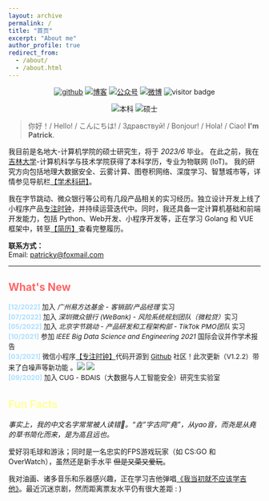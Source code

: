 ```yaml
---
layout: archive
permalink: /
title: "首页"
excerpt: "About me"
author_profile: true
redirect_from: 
  - /about/
  - /about.html
---
```


<p align="center">
  <a href="https://github.com/realyao"><img src="https://img.shields.io/badge/Github-realyao-181717.svg?logo=github" alt="github"></a>
  <!-- <a href="https://gitee.com/realyao"><img src="https://img.shields.io/badge/Gitee-realyao-C71D23.svg?logo=Gitee" alt="码云"></a> -->
  <a href="https://blog.csdn.net/qq_41339564"><img src="https://img.shields.io/badge/CSDN-realyao-blue.svg?logo=c" alt="博客"></a>
  <a href="https://realyao.gitee.io/gzh/"><img src="https://img.shields.io/badge/Wechat-REALY-brightgreen.svg?logo=wechat" alt="公众号"></a>
  <a href="https://www.weibo.com/yulaoban123"><img src="https://img.shields.io/badge/Weibo-realyao-red.svg" alt="微博"></a>  
  <img src="https://visitor-badge.glitch.me/badge?page_id=realyao.github.io/cv" alt="visitor badge"/>
<!--   <a href="https://www.weibo.com/yulaoban123"><img src="https://img.shields.io/badge/Weibo-realyao---critical.svg?logo=sina weibo" alt="微博"></a> -->
</p>

<p align="center">
  <a><img src="https://img.shields.io/badge/B.Eng.-Jilin%20Univ.-blue.svg" alt="本科"></a> 
  <a><img src="https://img.shields.io/badge/M.Eng.-China Univ. of Geo.-skyblue.svg" alt="硕士"></a>  
</p>

<!-------------------->
> 你好！/ Hello! / こんにちは! / Здравствуй! / Bonjour! / Hola! / Ciao!  **I'm Patrick**.

我目前是名地大-计算机学院的硕士研究生，将于 *2023/6* 毕业。
在此之前，我在[吉林大学](https://ccst.jlu.edu.cn/)-计算机科学与技术学院获得了本科学历，专业为物联网 (IoT)。
我的研究方向包括地理大数据安全、云雾计算、图卷积网络、深度学习、智慧城市等，详情参见导航栏[【学术科研】](https://realyao.xyz/cv/publications/)。 

<!-- 我的职业方向是产品经理（PM）。 -->
我在字节跳动、微众银行等公司有几段产品相关的实习经历。独立设计开发上线了小程序产品[专注时钟](https://realyao.github.io/foclock)，并持续运营迭代中。同时，我还具备一定计算机基础和前端开发能力，包括 Python、Web开发、小程序开发等，正在学习 Golang 和 VUE 框架中，转至[【简历】](https://realyao.xyz/cv/cv/)查看完整履历。 


**联系方式：**  
<i class="fa fa-fw fa-envelope"></i> <font style="font-size: 1em;">Email: <a href="mailto:patricky@foxmail.com">patricky@foxmail.com</a></font>
<br>
 <!-- ~~yuyao.pm@bytedance.com~~ -->

------

<h2 style="color: #ff6666;">What's New</h2>
<div style="line-height: 1.5em; font-size: 0.95em">
  <p>
  <b style="color: #adf;">[12/2022]</b> 加入 <i>广州易方达基金 - 客销部/产品经理 </i>实习 <br>
  <b style="color: #adf;">[07/2022]</b> 加入 <i>深圳微众银行 (WeBank) - 风险系统规划团队（微粒贷）</i>实习 <br>
  <b style="color: #adf;">[05/2022]</b> 加入 <i>北京字节跳动 - 产品研发和工程架构部 - TikTok PMO团队 </i>实习 <br>
  <b style="color: #adf;">[10/2021]</b> 参加 <i>IEEE Big Data Science and Engineering 2021</i> 国际会议并作学术报告<br> 
  <!-- <b style="color: #adf;">[06/2021]</b> 以简驭繁的浏览器导航主页 —— <a href="https://realyao.github.io/one" target="_blank">壹导航</a> 已上线 <br> -->
  <b style="color: #adf;">[03/2021]</b> 微信小程序<a href="https://realyao.github.io/foclock" target="_blank">【专注时钟】</a>代码开源到 <a href="https://github.com/realyao/WXminiprogram-Focus-clock" target="_blank">Github</a> 社区！此次更新（V1.2.2）带来了白噪声等新功能 。<img src="https://visitor-badge.glitch.me/badge?page_id=realyao.WXminiprogram-Focus-clock"> <img src="https://img.shields.io/github/stars/realyao/WXminiprogram-Focus-clock">  <br>
   <b style="color: #adf;">[09/2020]</b> 加入 CUG - BDAIS（大数据与人工智能安全）研究生实验室  
  <br>
  </p>
</div>




<h2 style="color: #ffff99;">Fun Facts</h2>

*事实上，我的中文名字常常被人读错🤣。“垚”字古同“堯”，从yao音，而尧是从堯的草书简化而来，是为高且远也。*  

爱好羽毛球和游泳；同时是一名忠实的FPS游戏玩家（如 CS:GO 和 OverWatch），虽然还是新手水平 ~~但是又菜又爱玩~~。 

我对油画、诸多音乐和乐器感兴趣，正在学习吉他弹唱[《我当初就不应该学吉他》](https://music.163.com/#/song?id=28587882)。最近沉迷京剧，然而距离票友水平仍有很大差距 : )
